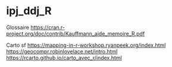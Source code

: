 # ipj_ddj_R


Glossaire 
https://cran.r-project.org/doc/contrib/Kauffmann_aide_memoire_R.pdf

Carto
sf 
https://mapping-in-r-workshop.ryanpeek.org/index.html
https://geocompr.robinlovelace.net/intro.html
https://rcarto.github.io/carto_avec_r/index.html
